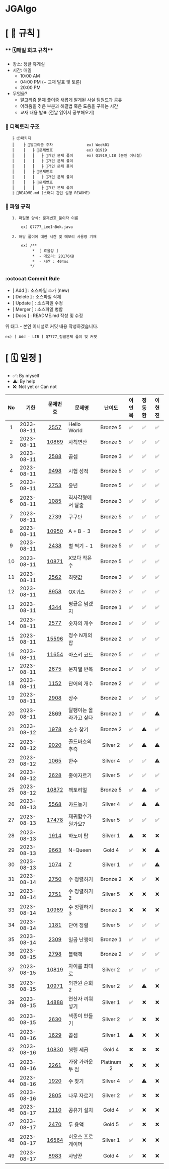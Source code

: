 # JGAlgo

# **[ 🚫 규칙 ]**

### ** 🗓매일 회고 규칙**
- 장소: 정글 휴게실
- 시간: 매일
    - 10:00 AM
    - 04:00 PM (+ 교재 발표 및 토론)
    - 20:00 PM 
- 무엇을?
    - 알고리즘 문제 풀이중 새롭게 알게된 사실 팀원드과 공유
    - 어려움을 겪은 부분과 해결법 혹은 도움을 구하는 시간
    - 교재 내용 발표 (전날 읽어서 공부해오기)

### **📌 디렉토리 구조**

       ├ 📦패키지
       ⎮    ├ 📁알고리즘 주차               ex) Week01
       ⎮    ⎮   ├ 📁문제번호               ex) Q1919
       ⎮    ⎮   ⎮   ├︎ 📃개인 문제 풀이      ex) Q1919_LIB (본인 이니셜)
       ⎮    ⎮   ⎮   ├︎ 📃개인 문제 풀이
       ⎮    ⎮   ⎮   ├ 📃개인 문제 풀이
       ⎮    ⎮   ├ 📁문제번호  
       ⎮    ⎮   ⎮   ├︎ 📃개인 문제 풀이
       ⎮    ⎮   ├ 📁문제번호
       ⎮    ⎮   ⎮   ├ 📃개인 문제 풀이
       ├ 📝README.md (스터디 관련 설명 README)


### **📌 파일 규칙**

       1. 파일명 양식: 문제번호_풀이자 이름
   
           ex) Q7777_LeeInBok.java

       2. 해당 풀이에 대한 시간 및 메모리 사용량 기재
           
           ex) /**
                *  [ 효율성 ]
                *  - 메모리: 20176KB
                *  - 시간 : 404ms
               */

### **:octocat:Commit Rule** ###
- [ Add ]    : 소스파일 추가 (new)
- [ Delete ] : 소스파일 삭제
- [ Update ] : 소스파일 수정
- [ Merger ] : 소스파일 병합
- [ Docs ]   : README.md 작성 및 수정

위 태그 - 본인 이니셜로 커밋 내용 작성하겠습니다.

    ex) [ Add - LIB ] Q7777_정글문제 풀이 및 커밋


# **[ 🗓 일정 ]**

- ✅: By myself
- ⚠️: By help 
- ❌: Not yet or Can not

|No|기한|문제번호|문제명|난이도|이인복|정동환|이현진
|:-:|------|:-----:|-------|:-----:|:-----:|:-----:|:-----:|
|1|2023-08-11|[2557](https://www.acmicpc.net/problem/2557)|Hello World|Bronze 5|✅|✅|✅|
|2|2023-08-11|[10869](https://www.acmicpc.net/problem/10869)|사칙연산|Bronze 5|✅|✅|✅|
|3|2023-08-11|[2588](https://www.acmicpc.net/problem/2588)|곱셈|Bronze 3|✅|✅|✅|
|4|2023-08-11|[9498](https://www.acmicpc.net/problem/9498)|시험 성적|Bronze 5|✅|✅|✅|
|5|2023-08-11|[2753](https://www.acmicpc.net/problem/2753)|윤년|Bronze 5|✅|✅|✅|
|6|2023-08-11|[1085](https://www.acmicpc.net/problem/1085)|직사각형에서 탈출|Bronze 3|✅|✅|✅|
|7|2023-08-11|[2739](https://www.acmicpc.net/problem/2739)|구구단|Bronze 5|✅|✅|✅|
|8|2023-08-11|[10950](https://www.acmicpc.net/problem/10950)|A + B - 3|Bronze 5|✅|✅|✅|
|9|2023-08-11|[2438](https://www.acmicpc.net/problem/2438)|별 찍기 - 1|Bronze 5|✅|✅|✅|
|10|2023-08-11|[10871](https://www.acmicpc.net/problem/10871)|X보다 작은 수|Bronze 5|✅|✅|✅|
|11|2023-08-11|[2562](https://www.acmicpc.net/problem/2562)|최댓값|Bronze 3|✅|✅|✅|
|12|2023-08-11|[8958](https://www.acmicpc.net/problem/8958)|OX퀴즈|Bronze 2|✅|✅|✅|
|13|2023-08-11|[4344](https://www.acmicpc.net/problem/4344)|평균은 넘겠지|Bronze 1|✅|✅|✅|
|14|2023-08-11|[2577](https://www.acmicpc.net/problem/2577)|숫자의 개수|Bronze 2|✅|✅|✅|
|15|2023-08-11|[15596](https://www.acmicpc.net/problem/15596)|정수 N개의 합|Bronze 2|✅|✅|✅|
|16|2023-08-11|[11654](https://www.acmicpc.net/problem/11654)|아스키 코드|Bronze 5|✅|✅|✅|
|17|2023-08-11|[2675](https://www.acmicpc.net/problem/2675)|문자열 반복|Bronze 2|✅|✅|✅|
|18|2023-08-11|[1152](https://www.acmicpc.net/problem/1152)|단어의 개수|Bronze 2|✅|✅|✅|
|19|2023-08-11|[2908](https://www.acmicpc.net/problem/2908)|상수|Bronze 2|✅|✅|✅|
|20|2023-08-11|[2869](https://www.acmicpc.net/problem/2869)|달팽이는 올라가고 싶다|Bronze 1|✅|✅|⚠️|
|21|2023-08-12|[1978](https://www.acmicpc.net/problem/1978)|소수 찾기|Bronze 2|✅|⚠️|✅|
|22|2023-08-12|[9020](https://www.acmicpc.net/problem/9020)|골드바흐의 추측|Silver 2|✅|⚠️|⚠️|
|23|2023-08-12|[1065](https://www.acmicpc.net/problem/1065)|한수|Silver 4|✅|✅|⚠️|
|24|2023-08-12|[2628](https://www.acmicpc.net/problem/2628)|종이자르기|Silver 5|✅|✅|✅|
|25|2023-08-12|[10872](https://www.acmicpc.net/problem/10872)|팩토리얼|Bronze 5|✅|⚠️|✅|
|26|2023-08-13|[5568](https://www.acmicpc.net/problem/5568)|카드놓기|Silver 4|✅|⚠️|⚠️|
|27|2023-08-13|[17478](https://www.acmicpc.net/problem/17478)|재귀함수가 뭔가요?|Silver 5|✅|✅|✅|
|28|2023-08-13|[1914](https://www.acmicpc.net/problem/1914)|하노이 탑|Silver 1|⚠️|❌|❌|
|29|2023-08-13|[9663](https://www.acmicpc.net/problem/9663)|N-Queen|Gold 4|✅|❌|⚠️|
|30|2023-08-13|[1074](https://www.acmicpc.net/problem/1074)|Z|Silver 1|✅|✅|⚠️|
|31|2023-08-14|[2750](https://www.acmicpc.net/problem/2750)|수 정렬하기|Bronze 2|❌|✅|❌|
|32|2023-08-14|[2751](https://www.acmicpc.net/problem/2751)|수 정렬하기2|Silver 5|❌|❌|❌|
|33|2023-08-14|[10989](https://www.acmicpc.net/problem/10989)|수 정렬하기3|Bronze 1|❌|❌|❌|
|34|2023-08-14|[1181](https://www.acmicpc.net/problem/1181)|단어 정렬|Silver 5|✅|✅|✅|
|35|2023-08-14|[2309](https://www.acmicpc.net/problem/2309)|일곱 난쟁이|Bronze 1|✅|✅|✅|
|36|2023-08-15|[2798](https://www.acmicpc.net/problem/2798)|블랙잭|Bronze 2|✅|✅|✅|
|37|2023-08-15|[10819](https://www.acmicpc.net/problem/10819)|차이를 최대로|Silver 2|✅|✅|✅|
|38|2023-08-15|[10971](https://www.acmicpc.net/problem/10971)|외판원 순회 2|Silver 2|✅|⚠️|❌|
|39|2023-08-15|[14888](https://www.acmicpc.net/problem/14888)|연산자 끼워넣기|Silver 1|✅|❌|❌|
|40|2023-08-15|[2630](https://www.acmicpc.net/problem/2630)|색종이 만들기|Silver 2|✅|❌|❌|
|41|2023-08-16|[1629](https://www.acmicpc.net/problem/1629)|곱셈|Silver 1|⚠️|❌|❌|
|42|2023-08-16|[10830](https://www.acmicpc.net/problem/10830)|행렬 제곱|Gold 4|❌|❌|❌|
|43|2023-08-16|[2261](https://www.acmicpc.net/problem/2261)|가장 가까운 두 점|Platinum 2|❌|❌|❌|
|44|2023-08-16|[1920](https://www.acmicpc.net/problem/1920)|수 찾기|Silver 4|✅|⚠️|❌|
|45|2023-08-16|[2805](https://www.acmicpc.net/problem/2805)|나무 자르기|Silver 2|✅|❌|❌|
|46|2023-08-17|[2110](https://www.acmicpc.net/problem/2110)|공유기 설치|Gold 4|✅|❌|❌|
|47|2023-08-17|[2470](https://www.acmicpc.net/problem/2470)|두 용액|Gold 5|✅|❌|❌|
|48|2023-08-17|[16564](https://www.acmicpc.net/problem/16564)|히오스 프로게이머|Silver 1|✅|❌|❌|
|49|2023-08-17|[8983](https://www.acmicpc.net/problem/8983)|사냥꾼|Gold 4|✅|❌|❌|
